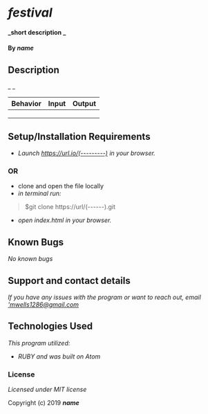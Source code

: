 
  # _festival_

  #### _short description _

  #### By _**name**_

  ## Description

  _ _

  |Behavior|Input|Output|
  |---|---|---|
  |   |   |   |
  |   |   |   |
  |   |   |   |

  ## Setup/Installation Requirements

  * _Launch <https://url.io/(---------)> in your browser._
  ### OR ###
  * clone and open the file locally
  * _in terminal run:_
  >$git clone https://url/(------).git
  * _open index.html in your browser._



  ## Known Bugs

  _No known bugs_

  ## Support and contact details

  _If you have any issues with the program or want to reach out, email ['mwells1286@gmail.com](href='mailto:email@email.com')_

  ## Technologies Used

  _This program utilized:_
  * _RUBY_
  _and was built on Atom_
  ### License

  *Licensed under MIT license*

  Copyright (c) 2019 **_name_**
  